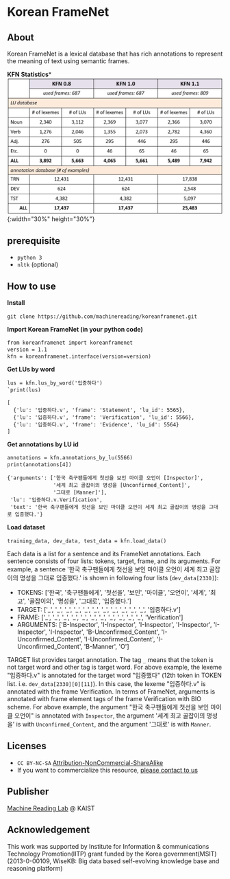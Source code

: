 # Korean FrameNet

## About
Korean FrameNet is a lexical database that has rich annotations to represent the meaning of text using semantic frames.

**KFN Statistics***
![KFNSTATS](./image/stat.JPG){:width="30%" height="30%"}

## prerequisite
* `python 3`
* `nltk` (optional)

## How to use
**Install**

`git clone https://github.com/machinereading/koreanframenet.git`

**Import Korean FrameNet (in your python code)**
```
from koreanframenet import koreanframenet
version = 1.1 
kfn = koreanframenet.interface(version=version)
```

**Get LUs by word**
```
lus = kfn.lus_by_word('입증하다')
`print(lus)
```
```
[
  {'lu': '입증하다.v', 'frame': 'Statement', 'lu_id': 5565}, 
  {'lu': '입증하다.v', 'frame': 'Verification', 'lu_id': 5566}, 
  {'lu': '입증하다.v', 'frame': 'Evidence', 'lu_id': 5564}
]
```

**Get annotations by LU id**
```
annotations = kfn.annotations_by_lu(5566)
print(annotations[4])
```
```
{'arguments': ['한국 축구팬들에게 첫선을 보인 마이클 오언이 [Inspector]',
               '세계 최고 골잡이의 명성을 [Unconfirmed_Content]',
               '그대로 [Manner]'],
 'lu': '입증하다.v.Verification',
 'text': '한국 축구팬들에게 첫선을 보인 마이클 오언이 세계 최고 골잡이의 명성을 그대로 입증했다.'}
```

**Load dataset**

`training_data, dev_data, test_data = kfn.load_data()`

Each data is a list for a sentence and its FrameNet annotations. Each sentence consists of four lists: tokens, target, frame, and its arguments. For example, a sentence '한국 축구팬들에게 첫선을 보인 마이클 오언이 세계 최고 골잡이의 명성을 그대로 입증했다.' is shown in following four lists (`dev_data[2330]`):
* TOKENS: ['한국', '축구팬들에게', '첫선을', '보인', '마이클', '오언이', '세계', '최고', '골잡이의', '명성을', '그대로', '입증했다.']
* TARGET: ['\_', '\_', '\_', '\_', '\_', '\_', '\_', '\_', '\_', '\_', '\_', '입증하다.v']
* FRAME: ['\_', '\_', '\_', '\_', '\_', '\_', '\_', '\_', '\_', '\_', '\_', 'Verification']
* ARGUMENTS: ['B-Inspector', 'I-Inspector', 'I-Inspector', 'I-Inspector', 'I-Inspector', 'I-Inspector', 'B-Unconfirmed_Content', 'I-Unconfirmed_Content', 'I-Unconfirmed_Content', 'I-Unconfirmed_Content', 'B-Manner', 'O']

TARGET list provides target annotation. The tag `_` means that the token is not target word and other tag is target word. For above example, the lexeme "입증하다.v" is annotated for the target word "입증했다" (12th token in TOKEN list. i.e. `dev_data[2330][0][11]`). In this case, the lexeme "입증하다.v" is annotated with the frame Verification. In terms of FrameNet, arguments is annotated with frame element tags of the frame Verification with BIO scheme. For above example, the argument "한국 축구팬들에게 첫선을 보인 마이클 오언이" is annotated with `Inspector`, the argument '세계 최고 골잡이의 명성을' is with `Unconfirmed_Content`, and the argument '그대로' is with `Manner`. 


## Licenses
* `CC BY-NC-SA` [Attribution-NonCommercial-ShareAlike](https://creativecommons.org/licenses/by-nc-sa/2.0/)
* If you want to commercialize this resource, [please contact to us](http://mrlab.kaist.ac.kr/contact)

## Publisher
[Machine Reading Lab](http://mrlab.kaist.ac.kr/) @ KAIST

## Acknowledgement
This work was supported by Institute for Information & communications Technology Promotion(IITP) grant funded by the Korea government(MSIT) (2013-0-00109, WiseKB: Big data based self-evolving knowledge base and reasoning platform)
